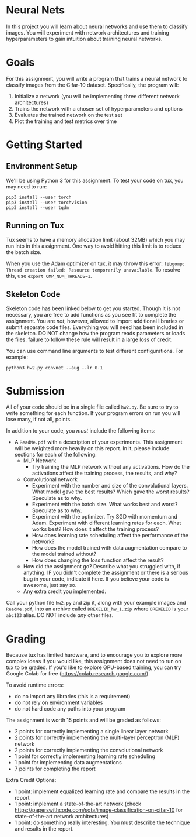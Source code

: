 # Neural Nets
In this project you will learn about neural networks and use them to classify images. You will experiment with network architectures and training hyperparameters to gain intuition about training neural networks.

# Goals

For this assignment, you will write a program that trains a neural network to classify images from the Cifar-10 dataset. Specifically, the program will:

1. Initialize a network (you will be implementing three different network architectures)
2. Trains the network with a chosen set of hyperparameters and options
3. Evaluates the trained network on the test set
4. Plot the training and test metrics over time

# Getting Started

## Environment Setup

We'll be using Python 3 for this assignment. To test your code on tux, you may need to run:

```
pip3 install --user torch
pip3 install --user torchvision
pip3 install --user tqdm
```

## Running on Tux

Tux seems to have a memory allocation limit (about 32MB) which you may run into in this assignment. One way to avoid hitting this limit is to reduce the batch size.

When you use the Adam optimizer on tux, it may throw this error: `libgomp: Thread creation failed: Resource temporarily unavailable`. To resolve this, use `export OMP_NUM_THREADS=1`.

## Skeleton Code

Skeleton code has been linked below to get you started. Though it is not necessary, you are free to add functions as you see fit to complete the assignment. You are _not_, however, allowed to import additional libraries or submit separate code files. Everything you will need has been included in the skeleton. DO NOT change how the program reads parameters or loads the files. failure to follow these rule will result in a large loss of credit.

You can use command line arguments to test different configurations. For example:
```
python3 hw2.py convnet --aug --lr 0.1
```

# Submission

All of your code should be in a single file called `hw2.py`. Be sure to try to write something for each function. If your program errors on run you will lose many, if not all, points.

In addition to your code, you _must_ include the following items:

* A  `ReadMe.pdf` with a description of your experiments. This assignment will be weighted more heavily on this report. In it, please include sections for each of the following:
  * MLP Network
    * Try training the MLP network without any activations. How do the activations affect the training process, the results, and why?
  * Convolutional network
    * Experiment with the number and size of the convolutional layers. What model gave the best results? Which gave the worst results? Speculate as to why.
    * Experiment with the batch size. What works best and worst? Speculate as to why.
    * Experiment with the optimizer. Try SGD with momentum and Adam. Experiment with different learning rates for each. What works best? How does it affect the training process?
    * How does learning rate scheduling affect the performance of the network?
    * How does the model trained with data augmentation compare to the model trained without?
    * How does changing the loss function affect the result?
  * How did the assignment go? Describe what you struggled with, if anything. IF you didn't complete the assignment or there is a serious bug in your code, indicate it here. If you believe your code is awesome, just say so.
  * Any extra credit you implemented.

Call your python file `hw2.py` and zip it, along with your example images and `ReadMe.pdf`, into an archive called `DREXELID_hw_1.zip` where `DREXELID` is your `abc123` alias. DO NOT include _any_ other files.

# Grading
Because tux has limited hardware, and to encourage you to explore more complex ideas if you would like, this assignment does not need to run on tux to be graded. If you'd like to explore GPU-based training, you can try Google Colab for free (https://colab.research.google.com/).

To avoid runtime errors:
* do no import any libraries (this is a requirement)
* do not rely on environment variables
* do not hard code any paths into your program

The assignment is worth 15 points and will be graded as follows:
* 2 points for correctly implementing a single linear layer network
* 2 points for correctly implementing the multi-layer perceptron (MLP) network
* 2 points for correctly implementing the convolutional network
* 1 point for correctly implementing learning rate scheduling
* 1 point for implementing data augmentations
* 7 points for completing the report

Extra Credit Options:
* 1 point: implement equalized learning rate and compare the results in the report
* 1 point: implement a state-of-the-art network (check https://paperswithcode.com/sota/image-classification-on-cifar-10 for state-of-the-art network architectures)
* 1 point: do something really interesting. You must describe the technique and results in the report.

